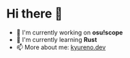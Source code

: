 # Hi there 👋

- 🔭 I'm currently working on **osu!scope**
- 🌱 I'm currently learning **Rust**
- 📫 More about me: [kyureno.dev](https://kyureno.dev)
